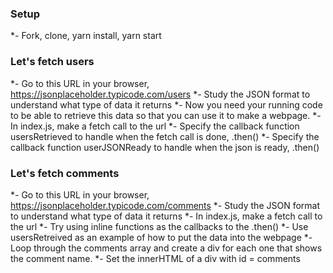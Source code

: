 ### Setup
  *- Fork, clone, yarn install, yarn start
### Let's fetch users
  *- Go to this URL in your browser, https://jsonplaceholder.typicode.com/users
  *- Study the JSON format to understand what type of data it returns
  *- Now you need your running code to be able to retrieve this data so that you can use it to make a webpage.
  *- In index.js, make a fetch call to the url
  *- Specify the callback function usersRetrieved to handle when the fetch call is done, .then()
  *- Specify the callback function userJSONReady to handle when the json is ready, .then()
### Let's fetch comments
  *- Go to this URL in your browser, https://jsonplaceholder.typicode.com/comments
  *- Study the JSON format to understand what type of data it returns
  *- In index.js, make a fetch call to the url
  *- Try using inline functions as the callbacks to the .then()
  *- Use usersRetreived as an example of how to put the data into the webpage
  *- Loop through the comments array and create a div for each one that shows the comment name.
  *- Set the innerHTML of a div with id = comments
